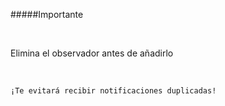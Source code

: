 #####Importante

<br />

Elimina el observador antes de añadirlo

<br />

``
¡Te evitará recibir notificaciones duplicadas!
``

